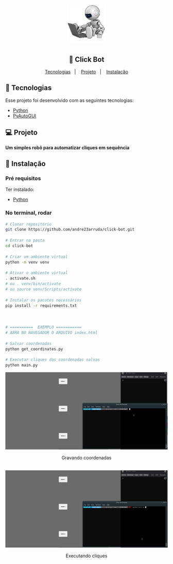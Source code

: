 <h1 align="center">
    <img alt="Click Bot" title="Click Bot" src=".github/click-bot.png" width="120px" />
</h1>

<h2 align="center">
  	🤖 Click Bot
</h2>

<p align="center">
	<a href="#-tecnologias">Tecnologias</a>&nbsp;&nbsp;&nbsp;|&nbsp;&nbsp;&nbsp;
	<a href="#-projeto">Projeto</a>&nbsp;&nbsp;&nbsp;|&nbsp;&nbsp;&nbsp;
	<a href="#-instalação">Instalação</a>
</p>

## 🤖 Tecnologias

Esse projeto foi desenvolvido com as seguintes tecnologias:

- [Python](https://www.python.org/)
- [PyAutoGUI](https://pyautogui.readthedocs.io)


## 💻 Projeto
**Um simples robô para automatizar cliques em sequência**

## 🔧 Instalação

### Pré requisitos
Ter instalado:
- [Python](https://www.python.org/downloads/)


### No terminal, rodar
```sh
# Clonar repositório
git clone https://github.com/andre23arruda/click-bot.git

# Entrar na pasta
cd click-bot

# Criar um ambiente virtual
python -m venv venv

# Ativar o ambiente virtual
. activate.sh
# ou . venv/bin/activate
# ou source venv/Scripts/activate

# Instalar os pacotes necessários
pip install -r requirements.txt



# ==========  EXEMPLO ===========
# ABRA NO NAVEGADOR O ARQUIVO index.html

# Salvar coordenadas
python get_coordinates.py

# Executar cliques das coordenadas salvas
python main.py
```


<div align="center">
    <img alt="Coordinates" title="Coordinates" src=".github/video-1.gif?raw=true" width="600px" />
</div>
<p align="center">Gravando coordenadas</p>

<br>

<div align="center">
    <img alt="Clicks" title="Clicks" src=".github/video-2.gif?raw=true" width="600px" />
</div>
<p align="center">Executando cliques</p>
